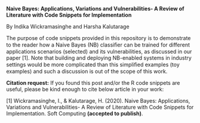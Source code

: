 **Naive Bayes: Applications, Variations and Vulnerabilities- A Review of Literature with Code Snippets for Implementation**

By Indika Wickramasinghe and Harsha Kalutarage

The purpose of code snippets provided in this repository is to demonstrate to the reader how a Naive Bayes (NB) classiﬁer can be trained for different applications scenarios (selected) and its vulnerabilities, as discussed in our paper [1]. Note that building and deploying NB-enabled systems in industry settings would be more complicated than this simpliﬁed examples (toy examples) and such a discussion is out of the scope of this work.

**Citation request:**
If you found this post and/or the R code snippets are useful, please be kind enough to cite below article in your work:

[1] Wickramasinghe, I., & Kalutarage, H. (2020). Naive Bayes: Applications, Variations and Vulnerabilities- A Review of Literature with Code Snippets for Implementation. Soft Computing **(accepted to publish)**.
